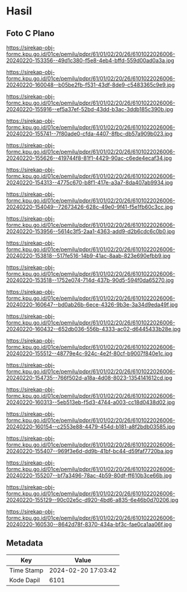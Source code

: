 # Hasil

## Foto C Plano

https://sirekap-obj-formc.kpu.go.id/01ce/pemilu/pdpr/61/01/02/20/26/6101022026006-20240220-153356--49d1c380-f5e8-4eb4-bffd-559d00ad0a3a.jpg

https://sirekap-obj-formc.kpu.go.id/01ce/pemilu/pdpr/61/01/02/20/26/6101022026006-20240220-160048--b05be2fb-f531-43df-8de9-c5483365c9e9.jpg

https://sirekap-obj-formc.kpu.go.id/01ce/pemilu/pdpr/61/01/02/20/26/6101022026006-20240220-155916--ef5a37ef-52bd-43dd-b3ac-3ddb185c390b.jpg

https://sirekap-obj-formc.kpu.go.id/01ce/pemilu/pdpr/61/01/02/20/26/6101022026006-20240220-155741--7f80ade0-cfda-4407-8fbc-db57a909b023.jpg

https://sirekap-obj-formc.kpu.go.id/01ce/pemilu/pdpr/61/01/02/20/26/6101022026006-20240220-155626--419744f8-81f1-4429-90ac-c6ede4ecaf34.jpg

https://sirekap-obj-formc.kpu.go.id/01ce/pemilu/pdpr/61/01/02/20/26/6101022026006-20240220-154313--4775c670-b8f1-417e-a3a7-8da407ab9934.jpg

https://sirekap-obj-formc.kpu.go.id/01ce/pemilu/pdpr/61/01/02/20/26/6101022026006-20240220-154049--72673426-628c-49e0-9f41-f5e1fb60c3cc.jpg

https://sirekap-obj-formc.kpu.go.id/01ce/pemilu/pdpr/61/01/02/20/26/6101022026006-20240220-153956--5614c3f5-2aa1-4363-add9-d2b6cdc6c0b0.jpg

https://sirekap-obj-formc.kpu.go.id/01ce/pemilu/pdpr/61/01/02/20/26/6101022026006-20240220-153818--517fe516-14b9-41ac-8aab-823e690efbb9.jpg

https://sirekap-obj-formc.kpu.go.id/01ce/pemilu/pdpr/61/01/02/20/26/6101022026006-20240220-153518--1752e074-714d-437b-90d5-594f0da65270.jpg

https://sirekap-obj-formc.kpu.go.id/01ce/pemilu/pdpr/61/01/02/20/26/6101022026006-20240220-160647--bd0ab26b-6ece-4326-9b3e-3a34d9eda49f.jpg

https://sirekap-obj-formc.kpu.go.id/01ce/pemilu/pdpr/61/01/02/20/26/6101022026006-20240220-160432--652db036-556b-4333-ac02-d6445433b28e.jpg

https://sirekap-obj-formc.kpu.go.id/01ce/pemilu/pdpr/61/01/02/20/26/6101022026006-20240220-155512--48779e4c-924c-4e2f-80cf-b9007f840e1c.jpg

https://sirekap-obj-formc.kpu.go.id/01ce/pemilu/pdpr/61/01/02/20/26/6101022026006-20240220-154735--766f502d-a18a-4d08-8023-1354141612cd.jpg

https://sirekap-obj-formc.kpu.go.id/01ce/pemilu/pdpr/61/01/02/20/26/6101022026006-20240220-160313--5eb513eb-f5d3-4744-a003-cc18d0438d02.jpg

https://sirekap-obj-formc.kpu.go.id/01ce/pemilu/pdpr/61/01/02/20/26/6101022026006-20240220-160154--c2553e88-4479-454d-b181-a8f2bdb03585.jpg

https://sirekap-obj-formc.kpu.go.id/01ce/pemilu/pdpr/61/01/02/20/26/6101022026006-20240220-155407--969f3e6d-dd9b-41bf-bc44-d59faf7720ba.jpg

https://sirekap-obj-formc.kpu.go.id/01ce/pemilu/pdpr/61/01/02/20/26/6101022026006-20240220-155207--bf7a3496-78ac-4b59-80df-ff610b3ce66b.jpg

https://sirekap-obj-formc.kpu.go.id/01ce/pemilu/pdpr/61/01/02/20/26/6101022026006-20240220-155129--90c02e5c-d920-4bd6-a835-6e46b0d70206.jpg

https://sirekap-obj-formc.kpu.go.id/01ce/pemilu/pdpr/61/01/02/20/26/6101022026006-20240220-160530--8642d78f-8370-434a-bf3c-fae0ca1aa06f.jpg


## Metadata

| Key        | Value               |
| ---------- | ------------------- |
| Time Stamp | 2024-02-20 17:03:42 |
| Kode Dapil | 6101                |



